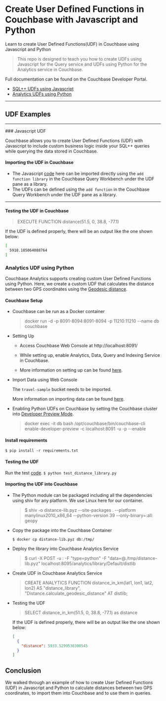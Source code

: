 # Create User Defined Functions in Couchbase with Javascript and Python

Learn to create User Defined Functions(UDF) in Couchbase using Javascript and Python

> This repo is designed to teach you how to create UDFs using Javascript for the Query service and UDFs using Python for the Analytics service in Couchbase.

Full documentation can be found on the Couchbase Developer Portal.

- [SQL++ UDFs using Javascript](https://developer.couchbase.com/tutorial-user-defined-functions-with-javascript)
- [Analytics UDFs using Python](https://developer.couchbase.com/tutorial-analytics-user-defined-functions-with-python)
<hr>

## UDF Examples

<hr>
### Javascript UDF

Couchbase allows you to create User Defined Functions (UDF) with Javascript to include custom business logic inside your SQL++ queries while querying the data stored in Couchbase.

#### Importing the UDF in Couchbase

- The Javascript [code](javascript-udf/distance.js) here can be imported directly using the `add function library` in the Couchbase Query Workbench under the UDF pane as a library.
- The UDFs can be defined using the `add function` in the Couchbase Query Workbench under the UDF pane as a library.
<hr>

#### Testing the UDF in Couchbase

> EXECUTE FUNCTION distance(51.5, 0, 38.8, -77.1)

If the UDF is defined properly, there will be an output like the one shown below:

```sh
[
  5918.185064088764
]
```

### Analytics UDF using Python

Couchbase Analytics supports creating custom User Defined Functions using Python. Here, we create a custom UDF that calculates the distance between two GPS coordinates using the [Geodesic distance](https://en.wikipedia.org/wiki/Geodesics_on_an_ellipsoid).

#### Couchbase Setup

- Couchbase can be run as a Docker container

  > docker run -d -p 8091-8094:8091-8094 -p 11210:11210 --name db couchbase

- Setting Up

  - Access Couchbase Web Console at http://localhost:8091/

  - While setting up, enable Analytics, Data, Query and Indexing Service in Couchbase.

  - More information on setting up can be found [here](https://docs.couchbase.com/server/current/getting-started/do-a-quick-install.html).

- Import Data using Web Console

  The `travel-sample` bucket needs to be imported.

  More information on importing data can be found [here](https://docs.couchbase.com/server/current/manage/manage-settings/install-sample-buckets.html).

- Enabling Python UDFs on Couchbase by setting the Couchbase cluster into [Developer Preview Mode](https://docs.couchbase.com/server/current/developer-preview/preview-mode.html#how-do-i-enable-the-developer-preview-mode).

  > docker exec -it db bash /opt/couchbase/bin/couchbase-cli enable-developer-preview -c localhost:8091 -u <username> -p <password> --enable

#### Install requirements

`$ pip install -r requirements.txt`

#### Testing the UDF

Run the test [code](analytics-udf/test_distance_library.py).
`$ python test_distance_library.py`

#### Importing the UDF into Couchbase

- The Python module can be packaged including all the dependencies using shiv for any platform. We use Linux here for our container.

  > $ shiv -o distance-lib.pyz --site-packages . --platform manylinux2010_x86_64 --python-version 39 --only-binary=:all: geopy

- Copy the package into the Couchbase Container

  `$ docker cp distance-lib.pyz db:/tmp/`

- Deploy the library into Couchbase Analytics Service

  > $ curl -X POST -u <username>:<password> -F "type=python" -F "data=@./tmp/distance-lib.pyz" localhost:8095/analytics/library/Default/distlib

- Create UDF in Couchbase Analytics Service

  > CREATE ANALYTICS FUNCTION distance_in_km(lat1, lon1, lat2, lon2) AS "distance_library", "Distance.calculate_geodesic_distance" AT distlib;

- Testing the UDF

  > SELECT distance_in_km(51.5, 0, 38.8, -77.1) as distance

  If the UDF is defined properly, there will be an output like the one shown below:

  ```json
  [
    {
      "distance": 5933.5299530300545
    }
  ]
  ```

## Conclusion

We walked through an example of how to create User Defined Functions (UDF) in Javascript and Python to calculate distances between two GPS coordinates, to import them into Couchbase and to use them in queries.
